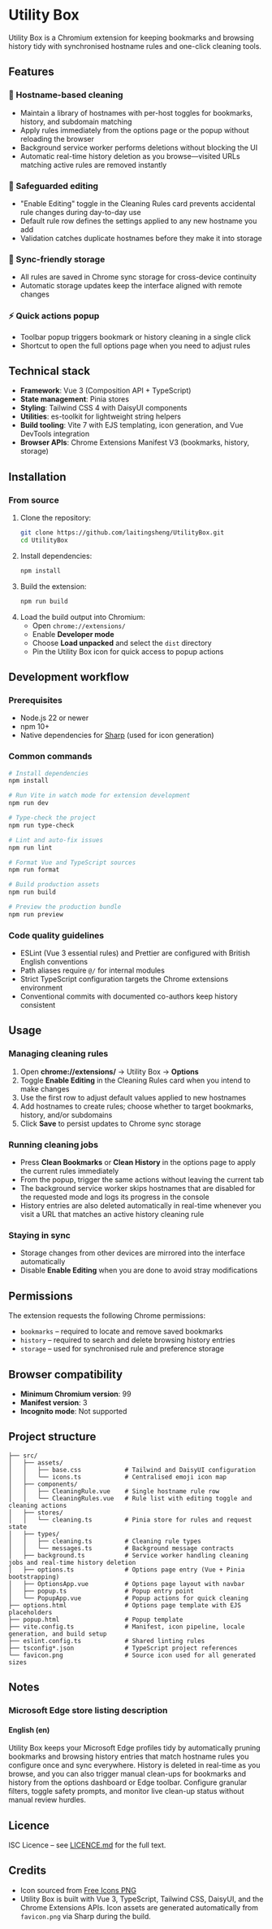 # Utility Box

Utility Box is a Chromium extension for keeping bookmarks and browsing history tidy with synchronised hostname rules and one-click cleaning tools.

## Features

### 🧹 Hostname-based cleaning
- Maintain a library of hostnames with per-host toggles for bookmarks, history, and subdomain matching
- Apply rules immediately from the options page or the popup without reloading the browser
- Background service worker performs deletions without blocking the UI
- Automatic real-time history deletion as you browse—visited URLs matching active rules are removed instantly

### 🔐 Safeguarded editing
- "Enable Editing" toggle in the Cleaning Rules card prevents accidental rule changes during day-to-day use
- Default rule row defines the settings applied to any new hostname you add
- Validation catches duplicate hostnames before they make it into storage

### 🔄 Sync-friendly storage
- All rules are saved in Chrome sync storage for cross-device continuity
- Automatic storage updates keep the interface aligned with remote changes

### ⚡ Quick actions popup
- Toolbar popup triggers bookmark or history cleaning in a single click
- Shortcut to open the full options page when you need to adjust rules

## Technical stack

- **Framework**: Vue 3 (Composition API + TypeScript)
- **State management**: Pinia stores
- **Styling**: Tailwind CSS 4 with DaisyUI components
- **Utilities**: es-toolkit for lightweight string helpers
- **Build tooling**: Vite 7 with EJS templating, icon generation, and Vue DevTools integration
- **Browser APIs**: Chrome Extensions Manifest V3 (bookmarks, history, storage)

## Installation

### From source
1. Clone the repository:
   ```bash
   git clone https://github.com/laitingsheng/UtilityBox.git
   cd UtilityBox
   ```
2. Install dependencies:
   ```bash
   npm install
   ```
3. Build the extension:
   ```bash
   npm run build
   ```
4. Load the build output into Chromium:
   - Open `chrome://extensions/`
   - Enable **Developer mode**
   - Choose **Load unpacked** and select the `dist` directory
   - Pin the Utility Box icon for quick access to popup actions

## Development workflow

### Prerequisites
- Node.js 22 or newer
- npm 10+
- Native dependencies for [Sharp](https://sharp.pixelplumbing.com/) (used for icon generation)

### Common commands
```bash
# Install dependencies
npm install

# Run Vite in watch mode for extension development
npm run dev

# Type-check the project
npm run type-check

# Lint and auto-fix issues
npm run lint

# Format Vue and TypeScript sources
npm run format

# Build production assets
npm run build

# Preview the production bundle
npm run preview
```

### Code quality guidelines
- ESLint (Vue 3 essential rules) and Prettier are configured with British English conventions
- Path aliases require `@/` for internal modules
- Strict TypeScript configuration targets the Chrome extensions environment
- Conventional commits with documented co-authors keep history consistent

## Usage

### Managing cleaning rules
1. Open **chrome://extensions/** → Utility Box → **Options**
2. Toggle **Enable Editing** in the Cleaning Rules card when you intend to make changes
3. Use the first row to adjust default values applied to new hostnames
4. Add hostnames to create rules; choose whether to target bookmarks, history, and/or subdomains
5. Click **Save** to persist updates to Chrome sync storage

### Running cleaning jobs
- Press **Clean Bookmarks** or **Clean History** in the options page to apply the current rules immediately
- From the popup, trigger the same actions without leaving the current tab
- The background service worker skips hostnames that are disabled for the requested mode and logs its progress in the console
- History entries are also deleted automatically in real-time whenever you visit a URL that matches an active history cleaning rule

### Staying in sync
- Storage changes from other devices are mirrored into the interface automatically
- Disable **Enable Editing** when you are done to avoid stray modifications

## Permissions

The extension requests the following Chrome permissions:
- `bookmarks` – required to locate and remove saved bookmarks
- `history` – required to search and delete browsing history entries
- `storage` – used for synchronised rule and preference storage

## Browser compatibility

- **Minimum Chromium version**: 99
- **Manifest version**: 3
- **Incognito mode**: Not supported

## Project structure
```
├── src/
│   ├── assets/
│   │   ├── base.css            # Tailwind and DaisyUI configuration
│   │   └── icons.ts            # Centralised emoji icon map
│   ├── components/
│   │   ├── CleaningRule.vue    # Single hostname rule row
│   │   └── CleaningRules.vue   # Rule list with editing toggle and cleaning actions
│   ├── stores/
│   │   └── cleaning.ts         # Pinia store for rules and request state
│   ├── types/
│   │   ├── cleaning.ts         # Cleaning rule types
│   │   └── messages.ts         # Background message contracts
│   ├── background.ts           # Service worker handling cleaning jobs and real-time history deletion
│   ├── options.ts              # Options page entry (Vue + Pinia bootstrapping)
│   ├── OptionsApp.vue          # Options page layout with navbar
│   ├── popup.ts                # Popup entry point
│   └── PopupApp.vue            # Popup actions for quick cleaning
├── options.html                # Options page template with EJS placeholders
├── popup.html                  # Popup template
├── vite.config.ts              # Manifest, icon pipeline, locale generation, and build setup
├── eslint.config.ts            # Shared linting rules
├── tsconfig*.json              # TypeScript project references
└── favicon.png                 # Source icon used for all generated sizes
```

## Notes

### Microsoft Edge store listing description

#### English (en)
Utility Box keeps your Microsoft Edge profiles tidy by automatically pruning bookmarks and browsing history entries that match hostname rules you configure once and sync everywhere. History is deleted in real-time as you browse, and you can also trigger manual clean-ups for bookmarks and history from the options dashboard or Edge toolbar. Configure granular filters, toggle safety prompts, and monitor live clean-up status without manual review hurdles.

## Licence

ISC Licence – see [LICENCE.md](LICENCE.md) for the full text.

## Credits

- Icon sourced from [Free Icons PNG](https://www.freeiconspng.com/img/12327)
- Utility Box is built with Vue 3, TypeScript, Tailwind CSS, DaisyUI, and the Chrome Extensions APIs. Icon assets are generated automatically from `favicon.png` via Sharp during the build.

